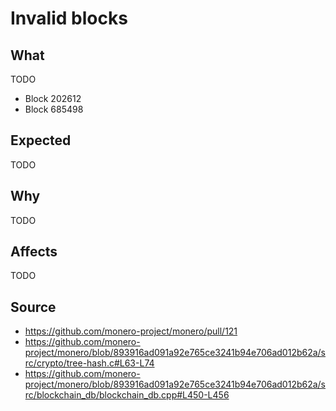 # Invalid blocks

## What
TODO

- Block 202612
- Block 685498

## Expected
TODO

## Why
TODO

## Affects
TODO

## Source
- <https://github.com/monero-project/monero/pull/121>
- <https://github.com/monero-project/monero/blob/893916ad091a92e765ce3241b94e706ad012b62a/src/crypto/tree-hash.c#L63-L74>
- <https://github.com/monero-project/monero/blob/893916ad091a92e765ce3241b94e706ad012b62a/src/blockchain_db/blockchain_db.cpp#L450-L456>